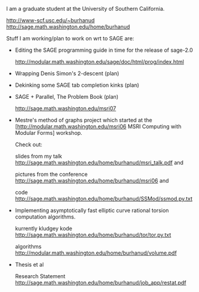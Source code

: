 I am a graduate student at the University of Southern California. 

  http://www-scf.usc.edu/~burhanud   http://sage.math.washington.edu/home/burhanud


Stuff I am working/plan to work on wrt to SAGE are:


* Editing the SAGE programming guide in time for the release of sage-2.0

  http://modular.math.washington.edu/sage/doc/html/prog/index.html

* Wrapping Denis Simon's 2-descent (plan)

* Dekinking some SAGE tab completion kinks (plan)

* SAGE + Parallel, The Problem Book (plan)
  
  http://sage.math.washington.edu/msri07

* Mestre's method of graphs project which started at the  [http://modular.math.washington.edu/msri06 MSRI Computing with Modular Forms] workshop. 

  Check out: 

    slides from my talk http://sage.math.washington.edu/home/burhanud/msri_talk.pdf and

    pictures from the conference http://sage.math.washington.edu/home/burhanud/msri06 and

    code http://sage.math.washington.edu/home/burhanud/SSMod/ssmod.py.txt

* Implementing asymptotically fast elliptic curve rational torsion computation algorithms. 

  kurrently kludgey kode http://sage.math.washington.edu/home/burhanud/tor/tor.py.txt

  algorithms http://modular.math.washington.edu/home/burhanud/volume.pdf

* Thesis et al 

  Research Statement http://sage.math.washington.edu/home/burhanud/job_app/restat.pdf
